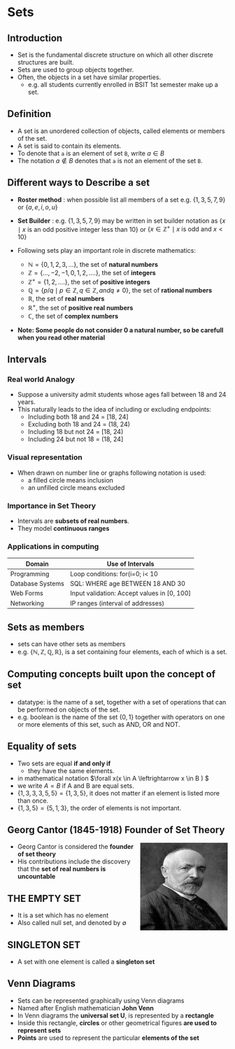 # Sets
## Introduction
- Set is the fundamental discrete structure on which all other discrete structures are built.
- Sets are used to group objects together.
- Often, the objects in a set have similar properties.
  + e.g. all students currently enrolled in BSIT 1st semester make up a set.

## Definition
- A set is an unordered collection of objects, called elements or members of the set.  
- A set is said to contain its elements.
- To denote that `a` is an element of set `B`, write $a \in B$
- The notation $a \not\in B$ denotes that `a` is not an element of the set `B`.

## Different ways to Describe a set

- **Roster method** : when possible list all members of a set e.g. $\lbrace 1, 3, 5, 7, 9 \rbrace$ or $\lbrace a, e, i, o, u\rbrace$
- **Set Builder** : e.g. $\lbrace 1, 3, 5, 7, 9\rbrace$ may be written in set builder notation as $\lbrace x \mid x \text{ is an odd positive integer less than 10} \rbrace$ or $\lbrace x \in \mathbb{Z}^+ \mid x \text{ is odd and } x < 10 \rbrace$ 
- Following sets play an important role in discrete mathematics:

  + $\mathbb{N} = \lbrace 0, 1, 2, 3, ... \rbrace$, the set of **natural numbers**
  + $\mathbb{Z} = \lbrace ..., -2, -1, 0, 1, 2, .... \rbrace$, the set of **integers**
  + $\mathbb{Z}^+ = \lbrace  1, 2, .... \rbrace$, the set of **positive integers**
  + $\mathbb{Q} = \lbrace p/q \mid p \in \mathbb{Z}, q \in \mathbb{Z}, and q \neq 0 \rbrace$, the set of **rational numbers**
  + $\mathbb{R}$, the set of **real numbers**
  + $\mathbb{R}^+$, the set of **positive real numbers**
  + $\mathbb{C}$, the set of **complex numbers**
- **Note: Some people do not consider 0 a natural number, so be carefull when you read other material**

## Intervals

### Real world Analogy
- Suppose a university admit students whose ages fall between 18 and 24 years.
- This naturally leads to the idea of including or excluding endpoints:
  + Including both 18 and 24 = [18, 24]
  + Excluding both 18 and 24 = (18, 24)
  + Including 18 but not 24 = [18, 24)
  + Including 24 but not 18 = (18, 24]
### Visual representation 
- When drawn on number line or graphs following notation is used:
  + a filled circle means inclusion 
  + an unfilled circle means excluded
### Importance in Set Theory
- Intervals are **subsets of real numbers**.
- They model **continuous ranges**
### Applications in computing

| **Domain**       | **Use of Intervals**                        |
|------------------|---------------------------------------------|
| Programming      | Loop conditions: for(i=0; i< 10             |
| Database Systems | SQL: WHERE age BETWEEN 18 AND 30            |
| Web Forms        | Input validation: Accept values in [0, 100] |
| Networking       | IP ranges (interval of addresses)           |

## Sets as members
- sets can have other sets as members
- e.g. $\lbrace \mathbb{N}, \mathbb{Z}, \mathbb{Q}, \mathbb{R} \rbrace$, is a set containing four elements, each of which is a set. 

## Computing concepts built upon the concept of set
- datatype: is the name of a set, together with a set of operations that can be performed on objects of the set.
- e.g. boolean is the name of the set $\lbrace 0, 1 \rbrace$ together with operators on one or more elements of this set, such as AND, OR and NOT.

## Equality of sets

- Two sets are equal **if and only if**
  + they have the same elements.
- in mathematical notation $\forall x(x \in A \leftrightarrow x \in B ) $
- we write $A = B$ if A and B are equal sets.
- $\lbrace 1, 3, 3, 3, 5, 5 \rbrace = \lbrace 1, 3, 5 \rbrace$, it does not matter if an element is listed more than once.
- $\lbrace 1, 3, 5 \rbrace = \lbrace 5, 1, 3 \rbrace$, the order of elements is not important.

## Georg Cantor (1845-1918) Founder of Set Theory
<img src="../figure/Georg_Cantor.jpg" width="200" height="200" align="right">

- Georg Cantor is considered the **founder of set theory**
- His contributions include the discovery that the **set of real numbers is uncountable**

## THE EMPTY SET
- It is a set which has no element
- Also called null set, and denoted by $\emptyset$

## SINGLETON SET
- A set with one element is called a **singleton set**

## Venn Diagrams
- Sets can be represented graphically using Venn diagrams
- Named after English mathematician **John Venn**
- In Venn diagrams the **universal set U**, is represented by a **rectangle**
- Inside this rectangle, **circles** or other geometrical figures **are used to represent sets**
- **Points** are used to represent the particular **elements of the set**
